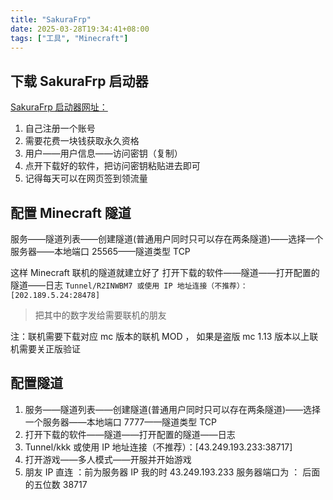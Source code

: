 ```yaml
---
title: "SakuraFrp"
date: 2025-03-28T19:34:41+08:00
tags: ["工具", "Minecraft"]
---
```


## 下载 SakuraFrp 启动器

[SakuraFrp 启动器网址：](https://www.natfrp.com/tunnel/download)

1.  自己注册一个账号
2.  需要花费一块钱获取永久资格
3.  用户——用户信息——访问密钥（复制）
4.  点开下载好的软件，把访问密钥粘贴进去即可
5.  记得每天可以在网页签到领流量

## 配置 Minecraft 隧道

服务——隧道列表——创建隧道(普通用户同时只可以存在两条隧道)——选择一个服务器——本地端口 25565——隧道类型 TCP

这样 Minecraft 联机的隧道就建立好了
打开下载的软件——隧道——打开配置的隧道——日志
`Tunnel/R2INWBM7 或使用 IP 地址连接（不推荐）：[202.189.5.24:28478]`

> 把其中的数字发给需要联机的朋友

注：联机需要下载对应 mc 版本的联机 MOD ， 如果是盗版 mc 1.13 版本以上联机需要关正版验证

## 配置隧道

1.  服务——隧道列表——创建隧道(普通用户同时只可以存在两条隧道)——选择一个服务器——本地端口 7777——隧道类型 TCP
2.  打开下载的软件——隧道——打开配置的隧道——日志
3.  Tunnel/kkk 或使用 IP 地址连接（不推荐）：[43.249.193.233:38717]
4.  打开游戏——多人模式——开服并开始游戏
5.  朋友 IP 直连 ：前为服务器 IP 我的时 43.249.193.233 服务器端口为 ： 后面的五位数 38717
